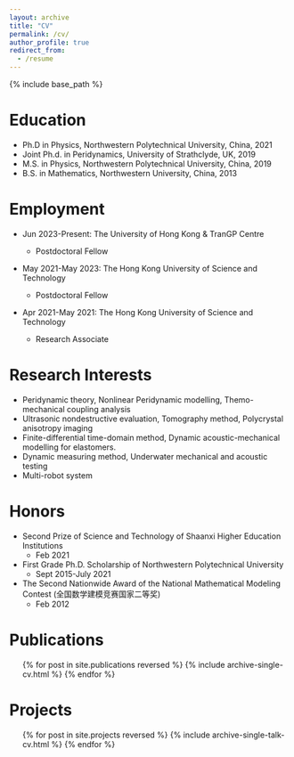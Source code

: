 ```yaml
---
layout: archive
title: "CV"
permalink: /cv/
author_profile: true
redirect_from:
  - /resume
---
```


{% include base_path %}

Education
======
* Ph.D in Physics, Northwestern Polytechnical University, China, 2021
* Joint Ph.d. in Peridynamics, University of Strathclyde, UK, 2019
* M.S. in Physics, Northwestern Polytechnical University, China, 2019
* B.S. in Mathematics, Northwestern University, China, 2013

Employment
======
* Jun 2023-Present: The University of Hong Kong & TranGP Centre
  * Postdoctoral Fellow

* May 2021-May 2023: The Hong Kong University of Science and Technology
  * Postdoctoral Fellow

* Apr 2021-May 2021:  The Hong Kong University of Science and Technology
  * Research Associate
  
Research Interests
======
* Peridynamic theory, Nonlinear Peridynamic modelling, Themo-mechanical coupling analysis
* Ultrasonic nondestructive evaluation, Tomography method, Polycrystal anisotropy imaging
* Finite-differential time-domain method, Dynamic acoustic-mechanical modelling for elastomers.
* Dynamic measuring method, Underwater mechanical and acoustic testing
* Multi-robot system

Honors
======
* Second Prize of Science and Technology of Shaanxi Higher Education Institutions
  * Feb 2021
* First Grade Ph.D. Scholarship of Northwestern Polytechnical University
  * Sept 2015-July 2021
* The Second Nationwide Award of the National Mathematical Modeling Contest (全国数学建模竞赛国家二等奖)
  * Feb 2012


Publications
======
  <ul>{% for post in site.publications reversed %}
    {% include archive-single-cv.html %}
  {% endfor %}</ul>
  
Projects
======
  <ul>{% for post in site.projects reversed %}
    {% include archive-single-talk-cv.html  %}
  {% endfor %}</ul>

